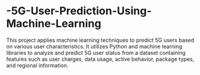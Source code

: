 # -5G-User-Prediction-Using-Machine-Learning
This project applies machine learning techniques to predict 5G users based on various user characteristics. It utilizes Python and machine learning libraries to analyze and predict 5G user status from a dataset containing features such as user charges, data usage, active behavior, package types, and regional information.
